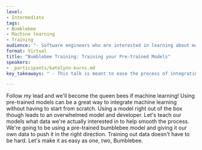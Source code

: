 ```yaml
---
level:
- Intermediate
tags:
- Bumblebee
- Machine learning
- Training
audience: "- Software engineers who are interested in learning about machine learning but who do not want to create their own models. This is meant to be an introductory course for people early on in their machine learning journey."
format: Virtual
title: "Bumblebee Training: Training your Pre-trained Models"
speakers:
- _participants/katelynn-burns.md
key_takeaways: " - This talk is meant to ease the process of integrating machine learning into a project. Machine learning is a very popular topic right now and there is a lot of potential for combining machine learning and Elixir. Pre-trained models are a great entry point into machine learning, but they can be easily overwhelmed. This talk aims to teach techniques for honing in pre-trained models to focus on data specific to a given project."

---
```

Follow my lead and we'll become the queen bees if machine learning! Using pre-trained models can be a great way to integrate machine learning without having to start from scratch. Using a model right out of the box though leads to an overwhelmed model and developer. Let's teach our models what data we're actually interested in to help smooth the process. We're going to be using a pre-trained bumblebee model and giving it our own data to push it in the right direction. Training out data doesn't have to be hard. Let's make it as easy as one, two, Bumblebee.